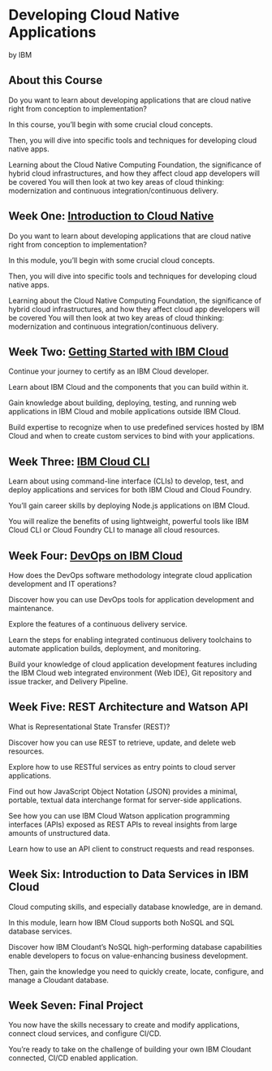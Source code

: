 # Developing Cloud Native Applications
by IBM

## About this Course
Do you want to learn about developing applications that are cloud native right from conception to implementation? 

In this course, you’ll begin with some crucial cloud concepts. 

Then, you will dive into specific tools and techniques for developing cloud native apps. 

Learning about the Cloud Native Computing Foundation, the significance of hybrid cloud infrastructures, and how they affect cloud app developers will be covered You will then look at two key areas of cloud thinking: modernization and continuous integration/continuous delivery.

## Week One: [Introduction to Cloud Native](./Week_One)
Do you want to learn about developing applications that are cloud native right from conception to implementation? 

In this module, you’ll begin with some crucial cloud concepts. 

Then, you will dive into specific tools and techniques for developing cloud native apps. 

Learning about the Cloud Native Computing Foundation, the significance of hybrid cloud infrastructures, and how they affect cloud app developers will be covered You will then look at two key areas of cloud thinking: modernization and continuous integration/continuous delivery.

## Week Two: [Getting Started with IBM Cloud](./Week_Two)
Continue your journey to certify as an IBM Cloud developer. 

Learn about IBM Cloud and the components that you can build within it. 

Gain knowledge about building, deploying, testing, and running web applications in IBM Cloud and mobile applications outside IBM Cloud. 

Build expertise to recognize when to use predefined services hosted by IBM Cloud and when to create custom services to bind with your applications.

## Week Three: [IBM Cloud CLI](./Week_Three)
Learn about using command-line interface (CLIs) to develop, test, and deploy applications and services for both IBM Cloud and Cloud Foundry. 

You’ll gain career skills by deploying Node.js applications on IBM Cloud. 

You will realize the benefits of using lightweight, powerful tools like IBM Cloud CLI or Cloud Foundry CLI to manage all cloud resources.

## Week Four: [DevOps on IBM Cloud](./Week_Four)
How does the DevOps software methodology integrate cloud application development and IT operations? 

Discover how you can use DevOps tools for application development and maintenance. 

Explore the features of a continuous delivery service. 

Learn the steps for enabling integrated continuous delivery toolchains to automate application builds, deployment, and monitoring. 

Build your knowledge of cloud application development features including the IBM Cloud web integrated environment (Web IDE), Git repository and issue tracker, and Delivery Pipeline.

## Week Five: REST Architecture and Watson API
What is Representational State Transfer (REST)? 

Discover how you can use REST to retrieve, update, and delete web resources. 

Explore how to use RESTful services as entry points to cloud server applications. 

Find out how JavaScript Object Notation (JSON) provides a minimal, portable, textual data interchange format for server-side applications. 

See how you can use IBM Cloud Watson application programming interfaces (APIs) exposed as REST APIs to reveal insights from large amounts of unstructured data. 

Learn how to use an API client to construct requests and read responses.

## Week Six: Introduction to Data Services in IBM Cloud
Cloud computing skills, and especially database knowledge, are in demand. 

In this module, learn how IBM Cloud supports both NoSQL and SQL database services. 

Discover how IBM Cloudant’s NoSQL high-performing database capabilities enable developers to focus on value-enhancing business development. 

Then, gain the knowledge you need to quickly create, locate, configure, and manage a Cloudant database.

## Week Seven: Final Project
You now have the skills necessary to create and modify applications, connect cloud services, and configure CI/CD. 

You’re ready to take on the challenge of building your own IBM Cloudant connected, CI/CD enabled application.
